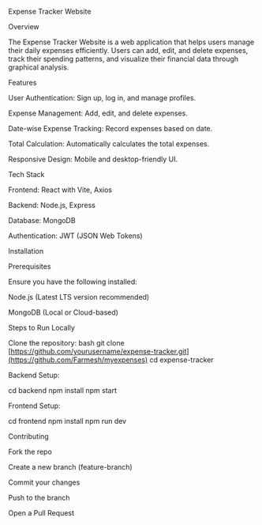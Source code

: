 Expense Tracker Website

Overview

The Expense Tracker Website is a web application that helps users manage their daily expenses efficiently. Users can add, edit, and delete expenses, track their spending patterns, and visualize their financial data through graphical analysis.

Features

User Authentication: Sign up, log in, and manage profiles.

Expense Management: Add, edit, and delete expenses.

Date-wise Expense Tracking: Record expenses based on date.

Total Calculation: Automatically calculates the total expenses.

Responsive Design: Mobile and desktop-friendly UI.

Tech Stack

Frontend: React with Vite, Axios

Backend: Node.js, Express

Database: MongoDB

Authentication: JWT (JSON Web Tokens)


Installation

Prerequisites

Ensure you have the following installed:

Node.js (Latest LTS version recommended)

MongoDB (Local or Cloud-based)

Steps to Run Locally

Clone the repository:
bash
git clone [https://github.com/yourusername/expense-tracker.git](https://github.com/Farmesh/myexpenses)
cd expense-tracker

Backend Setup:

cd backend
npm install
npm start

Frontend Setup:

cd frontend
npm install
npm run dev


Contributing

Fork the repo

Create a new branch (feature-branch)

Commit your changes

Push to the branch

Open a Pull Request
